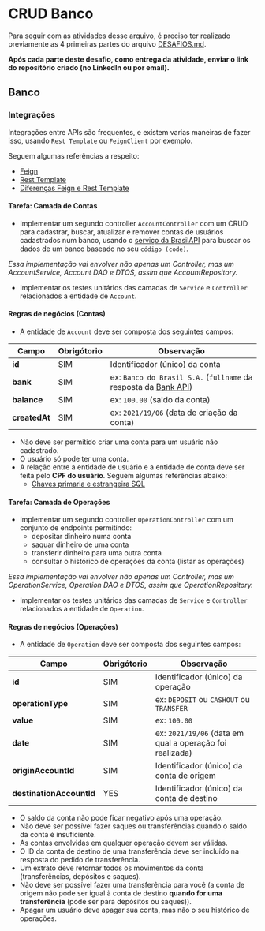 # CRUD Banco

Para seguir com as atividades desse arquivo, é preciso ter realizado previamente as 4 primeiras partes do arquivo [DESAFIOS.md](https://github.com/GuillaumeFalourd/java-training-api/tree/main/DESAFIOS.md).

**Após cada parte deste desafio, como entrega da atividade, enviar o link do repositório criado (no LinkedIn ou por email).**

## Banco

### Integrações

Integrações entre APIs são frequentes, e existem varias maneiras de fazer isso, usando `Rest Template` ou `FeignClient` por exemplo.

Seguem algumas referências a respeito:

- [Feign](https://domineospring.wordpress.com/2017/06/02/feign-uma-forma-simples-para-consumir-servicos/)
- [Rest Template](https://www.ti-enxame.com/pt/java/como-post-forma-dados-com-spring-resttemplate/825640550/)
- [Diferenças Feign e Rest Template](https://www.ti-enxame.com/pt/spring-boot/quais-sao-vantagens-e-desvantagens-do-uso-de-simulacao-em-relacao-ao-resttemplate/835724322/)

#### Tarefa: Camada de Contas

- Implementar um segundo controller `AccountController` com um CRUD para cadastrar, buscar, atualizar e remover contas de usuários cadastrados num banco, usando o [serviço da BrasilAPI](https://brasilapi.com.br/docs#tag/BANKS/paths/~1banks~1v1/get) para buscar os dados de um banco baseado no seu `código (code)`.

*Essa implementação vai envolver não apenas um Controller, mas um AccountService, Account DAO e DTOS, assim que AccountRepository.*

- Implementar os testes unitários das camadas de `Service` e `Controller` relacionados a entidade de `Account`.

#### Regras de negócios (Contas)

- A entidade de `Account` deve ser composta dos seguintes campos:

Campo | Obrigótorio | Observação
------------ | ------------  | -------------
**id** | SIM | Identificador (único) da conta
**bank** | SIM | ex: `Banco do Brasil S.A.` (`fullname` da resposta da [Bank API](https://brasilapi.com.br/docs#tag/BANKS/paths/~1banks~1v1/get))
**balance** | SIM | ex: `100.00` (saldo da conta)
**createdAt** | SIM | ex: `2021/19/06` (data de criação da conta)

- Não deve ser permitido criar uma conta para um usuário não cadastrado.
- O usuário só pode ter uma conta.
- A relação entre a entidade de usuário e a entidade de conta deve ser feita pelo **CPF do usuário**. Seguem algumas referências abaixo:
  - [Chaves primaria e estrangeira SQL](https://www.devmedia.com.br/sql-aprenda-a-utilizar-a-chave-primaria-e-a-chave-estrangeira/37636)

#### Tarefa: Camada de Operações

- Implementar um segundo controller `OperationController` com um conjunto de endpoints permitindo:
  - depositar dinheiro numa conta
  - saquar dinheiro de uma conta
  - transferir dinheiro para uma outra conta
  - consultar o histórico de operações da conta (listar as operações)

*Essa implementação vai envolver não apenas um Controller, mas um OperationService, Operation DAO e DTOS, assim que OperationRepository.*

- Implementar os testes unitários das camadas de `Service` e `Controller` relacionados a entidade de `Operation`.

#### Regras de negócios (Operações)

- A entidade de `Operation` deve ser composta dos seguintes campos:

Campo | Obrigótorio | Observação
------------ | ------------  | -------------
**id** | SIM | Identificador (único) da operação
**operationType** | SIM | ex: `DEPOSIT` ou `CASHOUT` ou `TRANSFER`
**value** | SIM | ex: `100.00`
**date** | SIM | ex: `2021/19/06` (data em qual a operação foi realizada)
**originAccountId** | SIM | Identificador (único) da conta de origem
**destinationAccountId** | YES | Identificador (único) da conta de destino

- O saldo da conta não pode ficar negativo após uma operação.
- Não deve ser possível fazer saques ou transferências quando o saldo da conta é insuficiente.
- As contas envolvidas em qualquer operação devem ser válidas.
- O ID da conta de destino de uma transferência deve ser incluído na resposta do pedido de transferência.
- Um extrato deve retornar todos os movimentos da conta (transferências, depósitos e saques).
- Não deve ser possível fazer uma transferência para você (a conta de origem não pode ser igual à conta de destino **quando for uma transferência** (pode ser para depósitos ou saques)).
- Apagar um usuário deve apagar sua conta, mas não o seu histórico de operações.
